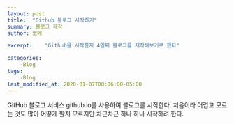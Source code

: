 ```yaml
---
layout: post
title:	"Github 블로그 시작하기"
summary: 블로그 제작
author: 뽀메

excerpt:	"Github을 시작한지 4일째 블로그를 제작해보기로 했다"

categories:
	-Blog
tags:
	-Blog
last_modified_at: 2020-01-07T08:06:00-05:00
---
```


GitHub 블로그 서비스 github.io를 사용하여 블로그를 시작한다.
처음이라 어렵고 모르는 것도 많아 어떻게 할지 모르지만
차근차근 하나 하나 시작하려 한다.
